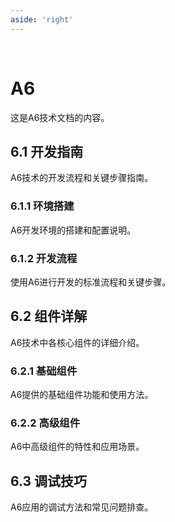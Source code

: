 ```yaml
---
aside: 'right'
---
```


<br>

# A6

这是A6技术文档的内容。

## 6.1 开发指南

A6技术的开发流程和关键步骤指南。

### 6.1.1 环境搭建

A6开发环境的搭建和配置说明。

### 6.1.2 开发流程

使用A6进行开发的标准流程和关键步骤。

## 6.2 组件详解

A6技术中各核心组件的详细介绍。

### 6.2.1 基础组件

A6提供的基础组件功能和使用方法。

### 6.2.2 高级组件

A6中高级组件的特性和应用场景。

## 6.3 调试技巧

A6应用的调试方法和常见问题排查。 